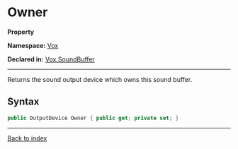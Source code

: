# Owner

**Property**

**Namespace:** [Vox](Vox.md)

**Declared in:** [Vox.SoundBuffer](Vox.SoundBuffer.md)

------



Returns the sound output device which owns this sound buffer.


## Syntax

```csharp
public OutputDevice Owner { public get; private set; }
```

------

[Back to index](index.md)